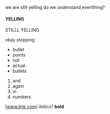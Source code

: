 we are still yelling
do we understand everithing?

#### YELLING

STILLL YELLING

okay stopping

- bullet
- points
- not
- actual 
- bullets

1. and
2. again
3. in
4. numbers

[www.link.com]
*italics?*
**bold**	
